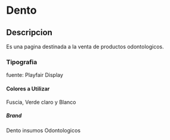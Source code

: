 # Dento

## Descripcion

Es una pagina destinada a la venta de productos odontologicos.

### Tipografia

fuente: Playfair Display

#### Colores a Utilizar

Fuscia, Verde claro y Blanco

##### Brand

Dento insumos Odontologicos